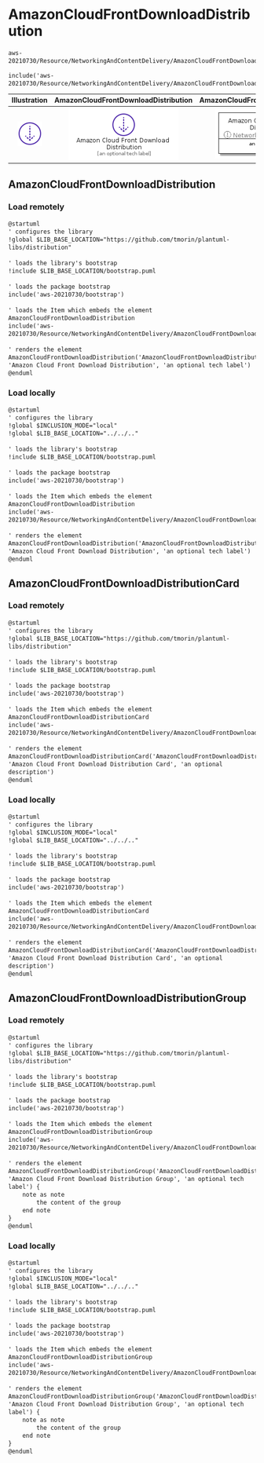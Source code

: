 # AmazonCloudFrontDownloadDistribution


```text
aws-20210730/Resource/NetworkingAndContentDelivery/AmazonCloudFrontDownloadDistribution
```

```text
include('aws-20210730/Resource/NetworkingAndContentDelivery/AmazonCloudFrontDownloadDistribution')
```



| Illustration | AmazonCloudFrontDownloadDistribution | AmazonCloudFrontDownloadDistributionCard | AmazonCloudFrontDownloadDistributionGroup |
| :---: | :---: | :---: | :---: |
| ![illustration for Illustration](../../../aws-20210730/Resource/NetworkingAndContentDelivery/AmazonCloudFrontDownloadDistribution.png) | ![illustration for AmazonCloudFrontDownloadDistribution](../../../aws-20210730/Resource/NetworkingAndContentDelivery/AmazonCloudFrontDownloadDistribution.Local.png) | ![illustration for AmazonCloudFrontDownloadDistributionCard](../../../aws-20210730/Resource/NetworkingAndContentDelivery/AmazonCloudFrontDownloadDistributionCard.Local.png) | ![illustration for AmazonCloudFrontDownloadDistributionGroup](../../../aws-20210730/Resource/NetworkingAndContentDelivery/AmazonCloudFrontDownloadDistributionGroup.Local.png) |




## AmazonCloudFrontDownloadDistribution

### Load remotely
```plantuml
@startuml
' configures the library
!global $LIB_BASE_LOCATION="https://github.com/tmorin/plantuml-libs/distribution"

' loads the library's bootstrap
!include $LIB_BASE_LOCATION/bootstrap.puml

' loads the package bootstrap
include('aws-20210730/bootstrap')

' loads the Item which embeds the element AmazonCloudFrontDownloadDistribution
include('aws-20210730/Resource/NetworkingAndContentDelivery/AmazonCloudFrontDownloadDistribution')

' renders the element
AmazonCloudFrontDownloadDistribution('AmazonCloudFrontDownloadDistribution', 'Amazon Cloud Front Download Distribution', 'an optional tech label')
@enduml
```

### Load locally
```plantuml
@startuml
' configures the library
!global $INCLUSION_MODE="local"
!global $LIB_BASE_LOCATION="../../.."

' loads the library's bootstrap
!include $LIB_BASE_LOCATION/bootstrap.puml

' loads the package bootstrap
include('aws-20210730/bootstrap')

' loads the Item which embeds the element AmazonCloudFrontDownloadDistribution
include('aws-20210730/Resource/NetworkingAndContentDelivery/AmazonCloudFrontDownloadDistribution')

' renders the element
AmazonCloudFrontDownloadDistribution('AmazonCloudFrontDownloadDistribution', 'Amazon Cloud Front Download Distribution', 'an optional tech label')
@enduml
```

## AmazonCloudFrontDownloadDistributionCard

### Load remotely
```plantuml
@startuml
' configures the library
!global $LIB_BASE_LOCATION="https://github.com/tmorin/plantuml-libs/distribution"

' loads the library's bootstrap
!include $LIB_BASE_LOCATION/bootstrap.puml

' loads the package bootstrap
include('aws-20210730/bootstrap')

' loads the Item which embeds the element AmazonCloudFrontDownloadDistributionCard
include('aws-20210730/Resource/NetworkingAndContentDelivery/AmazonCloudFrontDownloadDistribution')

' renders the element
AmazonCloudFrontDownloadDistributionCard('AmazonCloudFrontDownloadDistributionCard', 'Amazon Cloud Front Download Distribution Card', 'an optional description')
@enduml
```

### Load locally
```plantuml
@startuml
' configures the library
!global $INCLUSION_MODE="local"
!global $LIB_BASE_LOCATION="../../.."

' loads the library's bootstrap
!include $LIB_BASE_LOCATION/bootstrap.puml

' loads the package bootstrap
include('aws-20210730/bootstrap')

' loads the Item which embeds the element AmazonCloudFrontDownloadDistributionCard
include('aws-20210730/Resource/NetworkingAndContentDelivery/AmazonCloudFrontDownloadDistribution')

' renders the element
AmazonCloudFrontDownloadDistributionCard('AmazonCloudFrontDownloadDistributionCard', 'Amazon Cloud Front Download Distribution Card', 'an optional description')
@enduml
```

## AmazonCloudFrontDownloadDistributionGroup

### Load remotely
```plantuml
@startuml
' configures the library
!global $LIB_BASE_LOCATION="https://github.com/tmorin/plantuml-libs/distribution"

' loads the library's bootstrap
!include $LIB_BASE_LOCATION/bootstrap.puml

' loads the package bootstrap
include('aws-20210730/bootstrap')

' loads the Item which embeds the element AmazonCloudFrontDownloadDistributionGroup
include('aws-20210730/Resource/NetworkingAndContentDelivery/AmazonCloudFrontDownloadDistribution')

' renders the element
AmazonCloudFrontDownloadDistributionGroup('AmazonCloudFrontDownloadDistributionGroup', 'Amazon Cloud Front Download Distribution Group', 'an optional tech label') {
    note as note
        the content of the group
    end note
}
@enduml
```

### Load locally
```plantuml
@startuml
' configures the library
!global $INCLUSION_MODE="local"
!global $LIB_BASE_LOCATION="../../.."

' loads the library's bootstrap
!include $LIB_BASE_LOCATION/bootstrap.puml

' loads the package bootstrap
include('aws-20210730/bootstrap')

' loads the Item which embeds the element AmazonCloudFrontDownloadDistributionGroup
include('aws-20210730/Resource/NetworkingAndContentDelivery/AmazonCloudFrontDownloadDistribution')

' renders the element
AmazonCloudFrontDownloadDistributionGroup('AmazonCloudFrontDownloadDistributionGroup', 'Amazon Cloud Front Download Distribution Group', 'an optional tech label') {
    note as note
        the content of the group
    end note
}
@enduml
```

